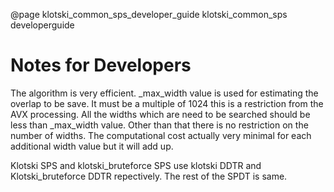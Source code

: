 @page klotski_common_sps_developer_guide klotski_common_sps developerguide
# Notes for Developers
The algorithm is very efficient. _max_width value is used for estimating the overlap to be save. It must be a multiple of 1024 this is a restriction from the AVX processing. All the widths which are need to be searched should be less than _max_width value. Other than that there is no restriction on the number of widths. The computational cost actually very minimal for each additional width value but it will add up.

Klotski SPS and klotski_bruteforce SPS use klotski DDTR and Klotski_bruteforce DDTR repectively. The rest of the SPDT is same.